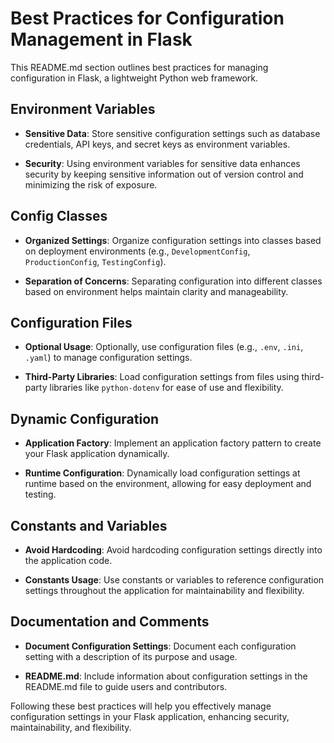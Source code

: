 # Best Practices for Configuration Management in Flask

This README.md section outlines best practices for managing configuration in Flask, a lightweight Python web framework.

## Environment Variables

- **Sensitive Data**: Store sensitive configuration settings such as database credentials, API keys, and secret keys as environment variables.
  
- **Security**: Using environment variables for sensitive data enhances security by keeping sensitive information out of version control and minimizing the risk of exposure.

## Config Classes

- **Organized Settings**: Organize configuration settings into classes based on deployment environments (e.g., `DevelopmentConfig`, `ProductionConfig`, `TestingConfig`).
  
- **Separation of Concerns**: Separating configuration into different classes based on environment helps maintain clarity and manageability.

## Configuration Files

- **Optional Usage**: Optionally, use configuration files (e.g., `.env`, `.ini`, `.yaml`) to manage configuration settings.
  
- **Third-Party Libraries**: Load configuration settings from files using third-party libraries like `python-dotenv` for ease of use and flexibility.

## Dynamic Configuration

- **Application Factory**: Implement an application factory pattern to create your Flask application dynamically.
  
- **Runtime Configuration**: Dynamically load configuration settings at runtime based on the environment, allowing for easy deployment and testing.

## Constants and Variables

- **Avoid Hardcoding**: Avoid hardcoding configuration settings directly into the application code.
  
- **Constants Usage**: Use constants or variables to reference configuration settings throughout the application for maintainability and flexibility.

## Documentation and Comments

- **Document Configuration Settings**: Document each configuration setting with a description of its purpose and usage.
  
- **README.md**: Include information about configuration settings in the README.md file to guide users and contributors.

Following these best practices will help you effectively manage configuration settings in your Flask application, enhancing security, maintainability, and flexibility.
